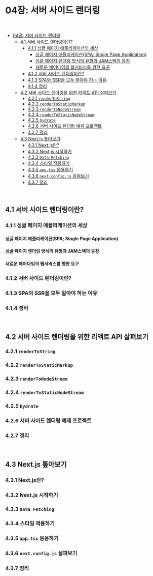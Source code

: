 # 04장: 서버 사이드 렌더링

<br>

- [04장: 서버 사이드 렌더링](#04장-서버-사이드-렌더링)
  - [4.1 서버 사이드 렌더링이란?](#41-서버-사이드-렌더링이란)
    - [4.1.1 싱글 페이지 애플리케이션의 세상](#411-싱글-페이지-애플리케이션의-세상)
      - [싱글 페이지 애플리케이션(SPA; Single Page Application)](#싱글-페이지-애플리케이션spa-single-page-application)
      - [싱글 페이지 렌더링 방식의 유형과 JAM스택의 등장](#싱글-페이지-렌더링-방식의-유형과-jam스택의-등장)
      - [새로운 패어다임의 웹서비스를 향한 요구](#새로운-패어다임의-웹서비스를-향한-요구)
    - [4.1.2 서버 사이드 렌더링이란?](#412-서버-사이드-렌더링이란)
    - [4.1.3 SPA와 SSR을 모두 알아야 하는 이유](#413-spa와-ssr을-모두-알아야-하는-이유)
    - [4.1.4 정리](#414-정리)
  - [4.2 서버 사이드 렌더링을 위한 리액트 API 살펴보기](#42-서버-사이드-렌더링을-위한-리액트-api-살펴보기)
    - [4.2.1 `renderToString`](#421-rendertostring)
    - [4.2.2 `renderToStaticMarkup`](#422-rendertostaticmarkup)
    - [4.2.3 `renderToNodeStream`](#423-rendertonodestream)
    - [4.2.4 `renderToStaticNodeStream`](#424-rendertostaticnodestream)
    - [4.2.5 `hydrate`](#425-hydrate)
    - [4.2.6 서버 사이드 렌더링 예제 프로젝트](#426-서버-사이드-렌더링-예제-프로젝트)
    - [4.2.7 정리](#427-정리)
  - [4.3 Next.js 톺아보기](#43-nextjs-톺아보기)
    - [4.3.1 Next.js란?](#431-nextjs란)
    - [4.3.2 Next.js 시작하기](#432-nextjs-시작하기)
    - [4.3.3 `Data Fetching`](#433-data-fetching)
    - [4.3.4 스타일 적용하기](#434-스타일-적용하기)
    - [4.3.5 `app.tsx` 응용하기](#435-apptsx-응용하기)
    - [4.3.6 `next.config.js` 살펴보기](#436-nextconfigjs-살펴보기)
    - [4.3.7 정리](#437-정리)

<br>

## 4.1 서버 사이드 렌더링이란?
### 4.1.1 싱글 페이지 애플리케이션의 세상

#### 싱글 페이지 애플리케이션(SPA; Single Page Application)

#### 싱글 페이지 렌더링 방식의 유형과 JAM스택의 등장
#### 새로운 패어다임의 웹서비스를 향한 요구

### 4.1.2 서버 사이드 렌더링이란?
### 4.1.3 SPA와 SSR을 모두 알아야 하는 이유
### 4.1.4 정리

<br>

## 4.2 서버 사이드 렌더링을 위한 리액트 API 살펴보기
### 4.2.1 `renderToString`
### 4.2.2 `renderToStaticMarkup`
### 4.2.3 `renderToNodeStream`
### 4.2.4 `renderToStaticNodeStream`
### 4.2.5 `hydrate`
### 4.2.6 서버 사이드 렌더링 예제 프로젝트
### 4.2.7 정리

<br>

## 4.3 Next.js 톺아보기
### 4.3.1 Next.js란?
### 4.3.2 Next.js 시작하기
### 4.3.3 `Data Fetching`
### 4.3.4 스타일 적용하기
### 4.3.5 `app.tsx` 응용하기
### 4.3.6 `next.config.js` 살펴보기
### 4.3.7 정리
